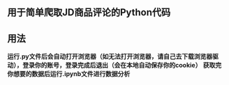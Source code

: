 ## 用于简单爬取JD商品评论的Python代码
## 用法
**运行.py文件后会自动打开浏览器（如无法打开浏览器，请自己去下载浏览器驱动），登录你的账号，登录完成后退出（会在本地自动保存你的cookie）**
**获取完你想要的数据后运行.ipynb文件进行数据分析**
